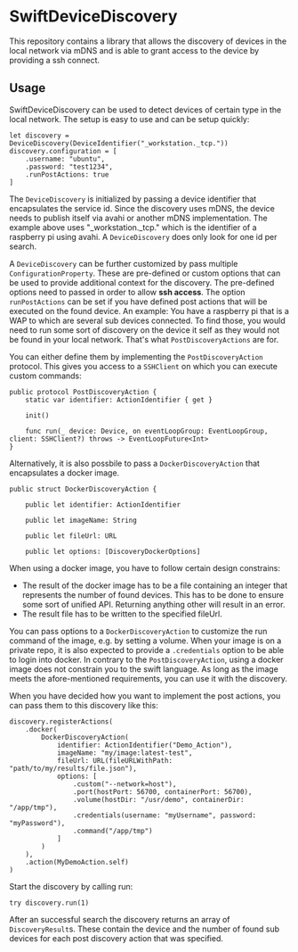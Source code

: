 # SwiftDeviceDiscovery

This repository contains a library that allows the discovery of devices in the local network via mDNS and is able to grant access to the device by providing a ssh connect.

## Usage
SwiftDeviceDiscovery can be used to detect devices of certain type in the local network. The setup is easy to use and can be setup quickly:
```
let discovery = DeviceDiscovery(DeviceIdentifier("_workstation._tcp."))
discovery.configuration = [
    .username: "ubuntu",
    .password: "test1234",
    .runPostActions: true
]
```
The `DeviceDiscovery` is initialized by passing a device identifier that encapsulates the service id. Since the discovery uses mDNS, the device needs to publish itself via avahi or another mDNS implementation. The example above uses "_workstation._tcp." which is the identifier of a raspberry pi using avahi. A `DeviceDiscovery` does only look for one id per search.

A `DeviceDiscovery` can be further customized by pass multiple `ConfigurationProperty`. These are pre-defined or custom options that can be used to provide additional context for the discovery. The pre-defined options need to passed in order to allow __ssh access__. The option `runPostActions` can be set if you have defined post actions that will be executed on the found device. An example: You have a raspberry pi that is a WAP to which are several sub devices connected. To find those, you would need to run some sort of discovery on the device it self as they would not be found in your local network. That's what `PostDiscoveryActions` are for.

You can either define them by implementing the `PostDiscoveryAction` protocol. This gives you access to a `SSHClient` on which you can execute custom commands:
```
public protocol PostDiscoveryAction {
    static var identifier: ActionIdentifier { get }
    
    init()
    
    func run(_ device: Device, on eventLoopGroup: EventLoopGroup, client: SSHClient?) throws -> EventLoopFuture<Int>
}
```
Alternatively, it is also possbile to pass a `DockerDiscoveryAction` that encapsulates a docker image.
```
public struct DockerDiscoveryAction {
    
    public let identifier: ActionIdentifier
    
    public let imageName: String
    
    public let fileUrl: URL
    
    public let options: [DiscoveryDockerOptions]
```

 When using a docker image, you have to follow certain design constrains:
- The result of the docker image has to be a file containing an integer that represents the number of found devices. This has to be done to ensure some sort of unified API. Returning anything other will result in an error.
- The result file has to be written to the specified fileUrl. 

You can pass options to a `DockerDiscoveryAction` to customize the run command of the image, e.g. by setting a volume. When your image is on a private repo, it is also expected to provide a `.credentials` option to be able to login into docker. In contrary to the `PostDiscoveryAction`, using a docker image does not constrain you to the swift language. As long as the image meets the afore-mentioned requirements, you can use it with the discovery. 

When you have decided how you want to implement the post actions, you can pass them to this discovery like this:
```
discovery.registerActions(
    .docker(
        DockerDiscoveryAction(
            identifier: ActionIdentifier("Demo_Action"),
            imageName: "my/image:latest-test",
            fileUrl: URL(fileURLWithPath: "path/to/my/results/file.json"),
            options: [
                .custom("--network=host"),
                .port(hostPort: 56700, containerPort: 56700),
                .volume(hostDir: "/usr/demo", containerDir: "/app/tmp"),
                .credentials(username: "myUsername", password: "myPassword"),
                .command("/app/tmp")
            ]
        )
    ),
    .action(MyDemoAction.self)
)
```

Start the discovery by calling run:
```
try discovery.run(1)
```

After an successful search the discovery returns an array of `DiscoveryResult`s. These contain the device and the number of found sub devices for each post discovery action that was specified.
